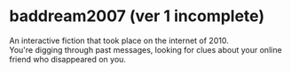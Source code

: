 # baddream2007 (ver 1 incomplete)

An interactive fiction that took place on the internet of 2010. <br>
You're digging through past messages, looking for clues about your online friend who disappeared on you.
